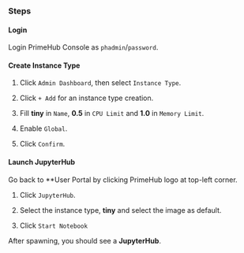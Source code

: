 ### Steps

#### Login

Login PrimeHub Console as `phadmin`/`password`.

#### Create Instance Type

1. Click `Admin Dashboard`, then select `Instance Type`.

2. Click `+ Add` for an instance type creation.

3. Fill **tiny** in `Name`, **0.5** in `CPU Limit` and **1.0** in `Memory Limit`.

4. Enable `Global`.

5. Click `Confirm`.

#### Launch JupyterHub

Go back to **User Portal by clicking PrimeHub logo at top-left corner.

1. Click `JupyterHub`.

2. Select the instance type, **tiny** and select the image as default.

3. Click `Start Notebook`

After spawning, you should see a **JupyterHub**.
